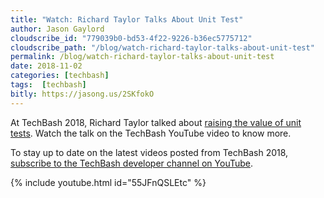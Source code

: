 ```yaml
---
title: "Watch: Richard Taylor Talks About Unit Test"
author: Jason Gaylord
cloudscribe_id: "779039b0-bd53-4f22-9226-b36ec5775712"
cloudscribe_path: "/blog/watch-richard-taylor-talks-about-unit-test"
permalink: /blog/watch-richard-taylor-talks-about-unit-test
date: 2018-11-02
categories: [techbash]
tags:  [techbash]
bitly: https://jasong.us/2SKfokO
---
```


At TechBash 2018, Richard Taylor talked about [raising the value of unit tests](https://jasong.us/2EWGGkV). Watch the talk on the TechBash YouTube video to know more.

To stay up to date on the latest videos posted from TechBash 2018, [subscribe to the TechBash developer channel on YouTube](https://jasong.us/tbyt).

{% include youtube.html id="55JFnQSLEtc" %}